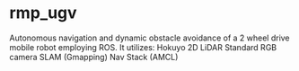 # rmp_ugv
Autonomous navigation and dynamic obstacle avoidance of a 2 wheel drive mobile robot employing ROS. It utilizes: Hokuyo 2D LiDAR 
Standard RGB camera
SLAM (Gmapping)
Nav Stack (AMCL)
